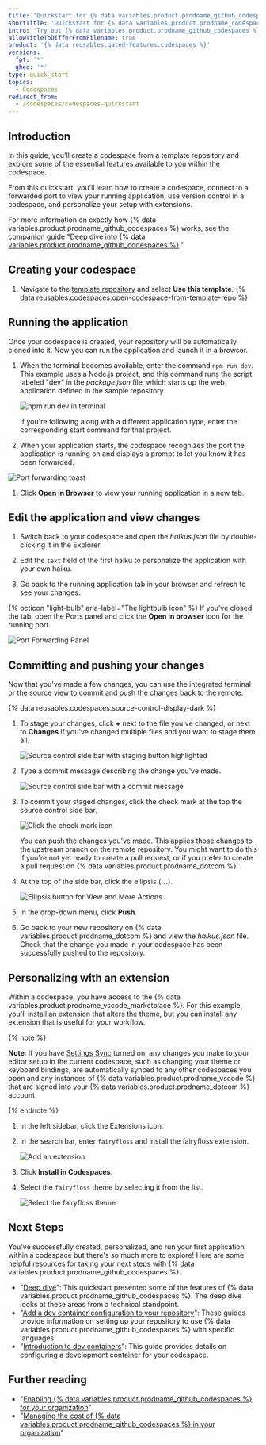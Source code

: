 ```yaml
---
title: 'Quickstart for {% data variables.product.prodname_github_codespaces %}'
shortTitle: 'Quickstart for {% data variables.product.prodname_codespaces %}'
intro: 'Try out {% data variables.product.prodname_github_codespaces %} in 5 minutes.'
allowTitleToDifferFromFilename: true
product: '{% data reusables.gated-features.codespaces %}'
versions:
  fpt: '*'
  ghec: '*'
type: quick_start
topics:
  - Codespaces
redirect_from:
  - /codespaces/codespaces-quickstart
---
```


## Introduction

In this guide, you'll create a codespace from a template repository and explore some of the essential features available to you within the codespace.

From this quickstart, you'll learn how to create a codespace, connect to a forwarded port to view your running application, use version control in a codespace, and personalize your setup with extensions.

For more information on exactly how {% data variables.product.prodname_github_codespaces %} works, see the companion guide "[Deep dive into {% data variables.product.prodname_github_codespaces %}](/codespaces/getting-started/deep-dive)."

## Creating your codespace

1. Navigate to the [template repository](https://github.com/github/haikus-for-codespaces) and select **Use this template**. 
{% data reusables.codespaces.open-codespace-from-template-repo %}

## Running the application

Once your codespace is created, your repository will be automatically cloned into it. Now you can run the application and launch it in a browser.

1. When the terminal becomes available, enter the command `npm run dev`. This example uses a Node.js project, and this command runs the script labeled "dev" in the _package.json_ file, which starts up the web application defined in the sample repository.
   
   ![npm run dev in terminal](/assets/images/help/codespaces/codespaces-npm-run-dev.png)

   If you're following along with a different application type, enter the corresponding start command for that project.

1. When your application starts, the codespace recognizes the port the application is running on and displays a prompt to let you know it has been forwarded. 

  ![Port forwarding toast](/assets/images/help/codespaces/quickstart-port-toast.png)

1. Click **Open in Browser** to view your running application in a new tab.

## Edit the application and view changes

1. Switch back to your codespace and open the _haikus.json_ file by double-clicking it in the Explorer.

1. Edit the `text` field of the first haiku to personalize the application with your own haiku.

1. Go back to the running application tab in your browser and refresh to see your changes.
   
  {% octicon "light-bulb" aria-label="The lightbulb icon" %}  If you've closed the tab, open the Ports panel and click the **Open in browser** icon for the running port.

  ![Port Forwarding Panel](/assets/images/help/codespaces/quickstart-forward-port.png)

## Committing and pushing your changes

Now that you've made a few changes, you can use the integrated terminal or the source view to commit and push the changes back to the remote.

{% data reusables.codespaces.source-control-display-dark %}
1. To stage your changes, click  **+** next to the file you've changed, or next to **Changes** if you've changed multiple files and you want to stage them all.

   ![Source control side bar with staging button highlighted](/assets/images/help/codespaces/codespaces-commit-stage.png)

1. Type a commit message describing the change you've made.

   ![Source control side bar with a commit message](/assets/images/help/codespaces/codespaces-commit-commit-message.png)  

1. To commit your staged changes, click the check mark at the top the source control side bar.

   ![Click the check mark icon](/assets/images/help/codespaces/codespaces-commit-checkmark-icon.png)  

   You can push the changes you've made. This applies those changes to the upstream branch on the remote repository. You might want to do this if you're not yet ready to create a pull request, or if you prefer to create a pull request on {% data variables.product.prodname_dotcom %}.
1. At the top of the side bar, click the ellipsis (**...**).
 
   ![Ellipsis button for View and More Actions](/assets/images/help/codespaces/source-control-ellipsis-button-nochanges.png)

1. In the drop-down menu, click **Push**.
1. Go back to your new repository on {% data variables.product.prodname_dotcom %} and view the _haikus.json_ file. Check that the change you made in your codespace has been successfully pushed to the repository.

## Personalizing with an extension

Within a codespace, you have access to the {% data variables.product.prodname_vscode_marketplace %}. For this example, you'll install an extension that alters the theme, but you can install any extension that is useful for your workflow.

{% note %}

**Note**: If you have [Settings Sync](https://code.visualstudio.com/docs/editor/settings-sync) turned on, any changes you make to your editor setup in the current codespace, such as changing your theme or keyboard bindings, are automatically synced to any other codespaces you open and any instances of {% data variables.product.prodname_vscode %} that are signed into your {% data variables.product.prodname_dotcom %} account.

{% endnote %}

1. In the left sidebar, click the Extensions icon.

1. In the search bar, enter `fairyfloss` and install the fairyfloss extension.

   ![Add an extension](/assets/images/help/codespaces/add-extension.png)

1. Click **Install in Codespaces**.
1. Select the `fairyfloss` theme by selecting it from the list.

   ![Select the fairyfloss theme](/assets/images/help/codespaces/fairyfloss.png)

## Next Steps

You've successfully created, personalized, and run your first application within a codespace but there's so much more to explore! Here are some helpful resources for taking your next steps with {% data variables.product.prodname_github_codespaces %}.
  - "[Deep dive](/codespaces/getting-started/deep-dive)": This quickstart presented some of the features of {% data variables.product.prodname_github_codespaces %}. The deep dive looks at these areas from a technical standpoint.
  - "[Add a dev container configuration to your repository](/codespaces/setting-up-your-project-for-codespaces/setting-up-your-project-for-codespaces)": These guides provide information on setting up your repository to use {% data variables.product.prodname_github_codespaces %} with specific languages.
  - "[Introduction to dev containers](/codespaces/setting-up-your-project-for-codespaces/introduction-to-dev-containers)": This guide provides details on configuring a development container for your codespace.

## Further reading

- "[Enabling {% data variables.product.prodname_github_codespaces %} for your organization](/codespaces/managing-codespaces-for-your-organization/enabling-github-codespaces-for-your-organization)"
- "[Managing the cost of {% data variables.product.prodname_github_codespaces %} in your organization](/codespaces/managing-codespaces-for-your-organization/managing-the-cost-of-github-codespaces-in-your-organization)" 
